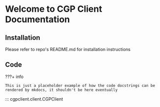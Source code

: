 # Welcome to CGP Client Documentation

## Installation

Please refer to repo's README.md for installation instructions


## Code

???+ info 

    This is just a placeholder example of how the code docstrings can be rendered by mkdocs, it shouldn't be here eventually

::: cgpclient.client.CGPClient
